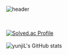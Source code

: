 ![header](https://capsule-render.vercel.app/api?type=waving&color=cff5ce&height=150&section=header&text=Hi!%20I'm%20YunjiL&fontSize=50&fontAlign=30&fontColor=1b421a&desc=Welcome%20to%20my%20Github&descSize=20&descAlign=40&descAlignY=75)

<!--
**yunjiL/yunjiL** is a ✨ _special_ ✨ repository because its `README.md` (this file) appears on your GitHub profile.

Here are some ideas to get you started:

- 🔭 I’m currently working on ...
- 🌱 I’m currently learning ...
- 👯 I’m looking to collaborate on ...
- 🤔 I’m looking for help with ...
- 💬 Ask me about ...
- 📫 How to reach me: ...
- 😄 Pronouns: ...
- ⚡ Fun fact: ...
-->

<br></br>
[![Solved.ac Profile](http://mazassumnida.wtf/api/v2/generate_badge?boj=luj2868)](https://solved.ac/luj2868/)
<br></br>
![yunjiL's GitHub stats](https://github-readme-stats.vercel.app/api?username=yunjiL&show_icons=true&theme=radical)

